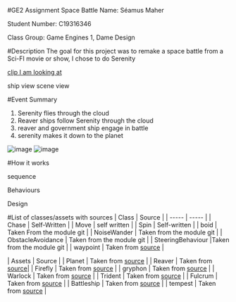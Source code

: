 #GE2 Assignment Space Battle
Name: Séamus Maher

Student Number: C19316346

Class Group: Game Engines 1, Dame Design

#Description
The goal for this project was to remake a space battle from a Sci-FI movie or show, I chose to do Serenity

[clip I am looking at](https://www.youtube.com/watch?v=X_VSJfHiNPA)

ship view
scene view

#Event Summary
1. Serenity flies through the cloud
2. Reaver ships follow Serenity through the cloud
3. reaver and government ship engage in battle
4. serenity makes it down to the planet

![image](jpg.1)
![image](jpg.2)

#How it works

sequence

Behaviours 

Design

#List of classes/assets with sources
 | Class | Source |
  | ----- | ----- |
  | Chase | Self-Written |
  | Move | self written |
  | Spin | Self-written |
  | boid | Taken From the module git |
  | NoiseWander | Taken from the module git |
  | ObstacleAvoidance | Taken from the module git |
  | SteeringBehaviour |Taken from the module git |
  | waypoint | Taken from [source](https://assetstore.unity.com/packages/tools/utilities/waypoints-free-143216) |
  
 | Assets | Source |
  | Planet | Taken from [source](https://sketchfab.com/3d-models/planet-afroditi-64e2d191987d44bfb4ee87b56e6e61f8#download) |
  | Reaver | Taken from [source](https://sketchfab.com/3d-models/space-ship-373e07f27daf4b67868e1f5b0e740f34)|
  | Firefly | Taken from [source](https://sketchfab.com/3d-models/heavy-class-firefly-8d6694aa551942f1a262e2444fe9a109#download) |
  | gryphon | Taken from [source](https://sketchfab.com/3d-models/ac-307-gryphon-class-warp-fighter-9c576eca673a453d80c80c88c2622ca5) |
  | Warlock | Taken from [source](https://sketchfab.com/3d-models/warlock-class-destroyer-c24c9ec1ead541d2aca451d975fbe599#download) |
  | Trident | Taken from [source](https://sketchfab.com/3d-models/cx-4sv-trident-229021dccca34affaec799b44ac4ae9a#download) |
  | Fulcrum | Taken from [source](https://sketchfab.com/3d-models/fulcrum-class-corvette-e07ad366463c4ea8925a667db84dd2c5#download) |
  | Battleship | Taken from [source](https://sketchfab.com/3d-models/space-battleship-f194d7e32a974573bb9dece32da1d2a6#download) |
  | tempest | Taken from [source](https://sketchfab.com/3d-models/tempest-cc990aa27cb44acd9868abb9ef9e7e48) |
  

